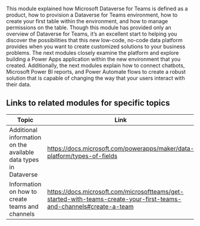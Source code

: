 This module explained how Microsoft Dataverse for Teams is defined as a product, how to provision a Dataverse for Teams environment, how to create your first table within the environment, and how to manage permissions on the table. Though this module has provided only an overview of Dataverse for Teams, it’s an excellent start to helping you discover the possibilities that this new low-code, no-code data platform provides when you want to create customized solutions to your business problems. The next modules closely examine the platform and explore building a Power Apps application within the new environment that you created. Additionally, the next modules explain how to connect chatbots, Microsoft Power BI reports, and Power Automate flows to create a robust solution that is capable of changing the way that your users interact with their data.

## Links to related modules for specific topics

| Topic                                                           | Link                                                                                                                      |
|-----------------------------------------------------------------|---------------------------------------------------------------------------------------------------------------------------|
| Additional information on the available data types in Dataverse | https://docs.microsoft.com/powerapps/maker/data-platform/types-of-fields                                            |
| Information on how to create teams and channels                                | https://docs.microsoft.com/microsoftteams/get-started-with-teams-create-your-first-teams-and-channels#create-a-team |

